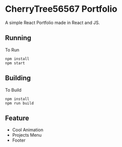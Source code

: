 # CherryTree56567 Portfolio
A simple React Portfolio made in React and JS.

## Running
To Run
```
npm install
npm start
```

## Building
To Build
```
npm install
npm run build
```

## Feature
 - Cool Animation
 - Projects Menu
 - Footer
